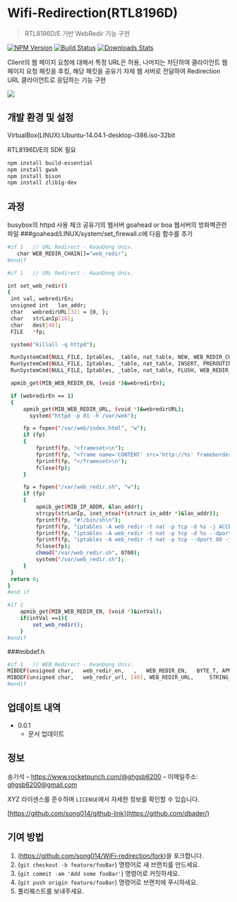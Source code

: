 # Wifi-Redirection(RTL8196D)
> RTL8196D/E 기반 WebRedir 기능 구현

[![NPM Version][npm-image]][npm-url]
[![Build Status][travis-image]][travis-url]
[![Downloads Stats][npm-downloads]][npm-url]

Client의 웹 페이지 요청에 대해서 특정 URL은 허용, 나머지는 차단하여 클라이언트 웹 페이지 요청 패킷을 후킹,
해당 패킷을 공유기 자체 웹 서버로 전달하여 Redirection URL 클라이언트로 응답하는 기능 구현 

![](../header.png)

## 개발 환경 및 설정

VirtualBox(LINUX):Ubuntu-14.04.1-desktop-i386.iso-32bit

RTL8196D/E의 SDK 필요

```sh
npm install build-essential
npm install gwak
npm install bison
npm install zlib1g-dev
```
  
## 과정

busybox의 httpd 사용 체크 
공유기의 웹서버 goahead or boa 웹서버의 방화벽관련 파일
###goahead/LINUX/system/set_firewall.c에 다음 함수를 추가
```sh
#if 1   // URL Redirect - KwanDong Univ.
   char WEB_REDIR_CHAIN[]="web_redir";
#endif

#if 1   // URL Redirect - KwanDong Univ.

int set_web_redir()
{
 int val, webredirEn;
 unsigned int	lan_addr;
 char	webredirURL[32] = {0, };
 char	strLanIp[16];
 char	dest[40];
 FILE	*fp;

 system("killall -q httpd");

 RunSystemCmd(NULL_FILE, Iptables, _table, nat_table, NEW, WEB_REDIR_CHAIN, NULL_STR);
 RunSystemCmd(NULL_FILE, Iptables, _table, nat_table, INSERT, PREROUTING, jump, WEB_REDIR_CHAIN, NULL_STR);
 RunSystemCmd(NULL_FILE, Iptables, _table, nat_table, FLUSH, WEB_REDIR_CHAIN, NULL_STR);

 apmib_get(MIB_WEB_REDIR_EN, (void *)&webredirEn);

 if (webredirEn == 1)
 {
     apmib_get(MIB_WEB_REDIR_URL, (void *)&webredirURL);
       system("httpd -p 81 -h /var/web");

     fp = fopen("/var/web/index.html", "w");
     if (fp)
     {
         fprintf(fp, "<frameset>\n");
         fprintf(fp, "<frame name='CONTENT' src='http://%s' frameborder='0'>\n", webredirURL);
         fprintf(fp, "</frameset>\n");
         fclose(fp);
     }

     fp = fopen("/var/web_redir.sh", "w");
     if (fp)
     {
         apmib_get(MIB_IP_ADDR, &lan_addr);
         strcpy(strLanIp, inet_ntoa(*(struct in_addr *)&lan_addr));
         fprintf(fp, "#!/bin/sh\n");
         fprintf(fp, "iptables -A web_redir -t nat -p tcp -d %s -j ACCEPT\n", webredirURL);
         fprintf(fp, "iptables -A web_redir -t nat -p tcp -d %s --dport 80 -j DNAT --to %s:80\n", strLanIp, strLanIp);
         fprintf(fp, "iptables -A web_redir -t nat -p tcp --dport 80 -j DNAT --to %s:81\n", strLanIp);
         fclose(fp);
         chmod("/var/web_redir.sh", 0700);
         system("/var/web_redir.sh");
     }
 }
 return 0;
}
#end if

#if 1
 	apmib_get(MIB_WEB_REDIR_EN, (void *)&intVal);
 	if(intVal ==1){
     	set_web_redir();
 	}
#endif

```

###mibdef.h

```sh
#if 1   // WEB_Redirect - KwanDong Univ.
MIBDEF(unsigned char,   web_redir_en,   ,   WEB_REDIR_EN,   BYTE_T, APMIB_T, 0, 0)
MIBDEF(unsigned char,   web_redir_url, [40], WEB_REDIR_URL,  	STRING_T,   APMIB_T, 0, 0)
#endif
```

## 업데이트 내역

* 0.0.1
    * 문서 업데이트

## 정보

송기석 – https://www.rocketpunch.com/@ghgsb6200 – 이메일주소: ghgsb6200@gmail.com

XYZ 라이센스를 준수하며 ``LICENSE``에서 자세한 정보를 확인할 수 있습니다.

[https://github.com/song014/github-link](https://github.com/dbader/)

## 기여 방법

1. (<https://github.com/song014/WiFi-redirection/fork>)을 포크합니다.
2. (`git checkout -b feature/fooBar`) 명령어로 새 브랜치를 만드세요.
3. (`git commit -am 'Add some fooBar'`) 명령어로 커밋하세요.
4. (`git push origin feature/fooBar`) 명령어로 브랜치에 푸시하세요. 
5. 풀리퀘스트를 보내주세요.

<!-- Markdown link & img dfn's -->
[npm-image]: https://img.shields.io/npm/v/datadog-metrics.svg?style=flat-square
[npm-url]: https://npmjs.org/package/datadog-metrics
[npm-downloads]: https://img.shields.io/npm/dm/datadog-metrics.svg?style=flat-square
[travis-image]: https://img.shields.io/travis/dbader/node-datadog-metrics/master.svg?style=flat-square
[travis-url]: https://travis-ci.org/dbader/node-datadog-metrics
